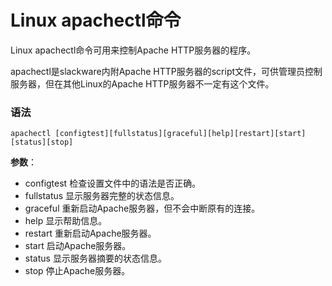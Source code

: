 
# Linux apachectl命令



Linux apachectl命令可用来控制Apache HTTP服务器的程序。

apachectl是slackware内附Apache HTTP服务器的script文件，可供管理员控制服务器，但在其他Linux的Apache HTTP服务器不一定有这个文件。

### 语法

```
apachectl [configtest][fullstatus][graceful][help][restart][start][status][stop]

```

**参数**：

*   configtest 检查设置文件中的语法是否正确。
*   fullstatus 显示服务器完整的状态信息。
*   graceful 重新启动Apache服务器，但不会中断原有的连接。
*   help 显示帮助信息。
*   restart 重新启动Apache服务器。
*   start 启动Apache服务器。
*   status 显示服务器摘要的状态信息。
*   stop 停止Apache服务器。



